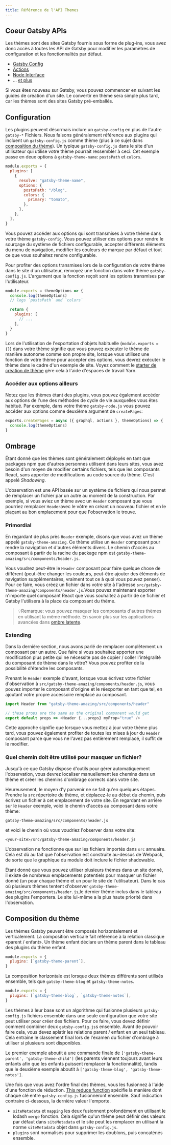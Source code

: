 ```yaml
---
title: Référence de l'API Themes
---
```


## Coeur Gatsby APIs

Les thèmes sont des sites Gatsby fournis sous forme de plug-ins, vous avez donc accès à toutes les API de Gatsby pour modifier les paramètres de configuration et les fonctionnalités par défaut.

- [Gatsby Config](https://www.gatsbyjs.org/docs/gatsby-config/)
- [Actions](https://www.gatsbyjs.org/docs/actions/)
- [Node Interface](https://www.gatsbyjs.org/docs/node-interface/)
- ... [et plus](https://www.gatsbyjs.org/docs/api-specification/)

Si vous êtes nouveau sur Gatsby, vous pouvez commencer en suivant les guides de création d'un site. Le convertir en thème sera simple plus tard, car les thèmes sont des sites Gatsby pré-emballés.

## Configuration

Les plugins peuvent désormais inclure un `gatsby-config` en plus de l'autre `gatsby-*` Fichiers. Nous faisons généralement référence aux plugins qui incluent un `gatsby-config.js` comme thème (plus à ce sujet dans [composition du thème](#theme-composition)). Un typique `gatsby-config.js` dans le site d'un utilisateur qui utilise votre thème pourrait ressembler à ceci. Cet exemple passe en deux options à `gatsby-theme-name`: `postsPath` et `colors`.

```js:title=gatsby-config.js
module.exports = {
  plugins: [
    {
      resolve: "gatsby-theme-name",
      options: {
        postsPath: "/blog",
        colors: {
          primary: "tomato",
        },
      },
    },
  ],
}
```

Vous pouvez accéder aux options qui sont transmises à votre thème dans votre thème `gatsby-config`. Vous pouvez utiliser des options pour rendre le sourçage du système de fichiers configurable, accepter différents éléments du menu de navigation, modifier les couleurs de marque par défaut et tout ce que vous souhaitez rendre configurable.

Pour profiter des options transmises lors de la configuration de votre thème dans le site d'un utilisateur, renvoyez une fonction dans votre thème `gatsby-config.js`. L'argument que la fonction reçoit sont les options transmises par l'utilisateur.

```js:title=gatsby-config.js
module.exports = themeOptions => {
  console.log(themeOptions)
  // logs `postsPath` and `colors`

  return {
    plugins: [
      // ...
    ],
  }
}
```

Lors de l'utilisation de l'exportation d'objets habituelle (`module.exports = {}`) dans votre thème signifie que vous pouvez exécuter le thème de manière autonome comme son propre site, lorsque vous utilisez une fonction de votre thème pour accepter des options, vous devrez exécuter le thème dans le cadre d'un exemple de site. Voyez comment le [starter de création de thème](https://github.com/gatsbyjs/gatsby-starter-theme-workspace) gère cela à l'aide d'espaces de travail Yarn.

### Accéder aux options ailleurs

Notez que les thèmes étant des plugins, vous pouvez également accéder aux options de l'une des méthodes de cycle de vie auxquelles vous êtes habitué. Par exemple, dans votre thème `gatsby-node.js` vous pouvez accéder aux options comme deuxième argument de `createPages`:

```js:title=gatsby-node.js
exports.createPages = async ({ graphql, actions }, themeOptions) => {
  console.log(themeOptions)
}
```

## Ombrage

Étant donné que les thèmes sont généralement déployés en tant que packages npm que d'autres personnes utilisent dans leurs sites, vous avez besoin d'un moyen de modifier certains fichiers, tels que les composants React, sans apporter de modifications au code source du thème. C'est appelé _Shadowing_.

L'observation est une API basée sur un système de fichiers qui nous permet de remplacer un fichier par un autre au moment de la construction. Par exemple, si vous aviez un thème avec un `Header` composant que vous pourriez remplacer `Header`avec le vôtre en créant un nouveau fichier et en le plaçant au bon emplacement pour que l'observation le trouve.

### Primordial

En regardant de plus près `Header` exemple, disons que vous avez un thème appelé `gatsby-theme-amazing`. Ce thème utilise un `Header` composant pour rendre la navigation et d'autres éléments divers. Le chemin d'accès au composant à partir de la racine du package npm est `gatsby-theme-amazing/src/components/header.js`.

Vous voudrez peut-être le `Header` composant pour faire quelque chose de différent (peut-être changer les couleurs, peut-être ajouter des éléments de navigation supplémentaires, vraiment tout ce à quoi vous pouvez penser). Pour ce faire, vous créez un fichier dans votre site à l'adresse `src/gatsby-theme-amazing/components/header.js`.Vous pouvez maintenant exporter n'importe quel composant React que vous souhaitez à partir de ce fichier et Gatsby l'utilisera à la place du composant du thème.

> 💡Remarque: vous pouvez masquer les composants d'autres thèmes en utilisant la même méthode. En savoir plus sur les applications avancées dans [ombre latente](https://johno.com/latent-component-shadowing).

### Extending

Dans la dernière section, nous avons parlé de remplacer complètement un composant par un autre. Que faire si vous souhaitez apporter une modification plus petite qui ne nécessite pas de copier / coller l'intégralité du composant de thème dans le vôtre? Vous pouvez profiter de la possibilité d'étendre les composants.

Prenant le `Header` exemple d'avant, lorsque vous écrivez votre fichier d'observation à `src/gatsby-theme-amazing/components/header.js`, vous pouvez importer le composant d'origine et le réexporter en tant que tel, en ajoutant votre propre accessoire remplacé au composant.

```js
import Header from "gatsby-theme-amazing/src/components/header"

// these props are the same as the original component would get
export default props => <Header {...props} myProp="true" />
```

Cette approche signifie que lorsque vous mettez à jour votre thème plus tard, vous pouvez également profiter de toutes les mises à jour du `Header` composant parce que vous ne l'avez pas entièrement remplacé, il suffit de le modifier.

### Quel chemin doit être utilisé pour masquer un fichier?

Jusqu'à ce que Gatsby dispose d'outils pour gérer automatiquement l'observation, vous devrez localiser manuellement les chemins dans un thème et créer les chemins d'ombrage corrects dans votre site.

Heureusement, le moyen d'y parvenir ne se fait qu'en quelques étapes. Prendre la `src` répertoire du thème, et déplacez-le au début du chemin, puis écrivez un fichier à cet emplacement de votre site. En regardant en arrière sur le `Header` exemple, voici le chemin d'accès au composant dans votre thème:

```text
gatsby-theme-amazing/src/components/header.js
```

et voici le chemin où vous voudriez l'observer dans votre site:

```text
<your-site>/src/gatsby-theme-amazing/components/header.js
```

L'observation ne fonctionne que sur les fichiers importés dans `src` annuaire. Cela est dû au fait que l'observation est construite au-dessus de Webpack, de sorte que le graphique du module doit inclure le fichier shadowable.

Étant donné que vous pouvez utiliser plusieurs thèmes dans un site donné, il existe de nombreux emplacements potentiels pour masquer un fichier donné (un pour chaque thème et un pour le site de l'utilisateur). Dans le cas où plusieurs thèmes tentent d'observer `gatsby-theme-amazing/src/components/header.js`,le dernier thème inclus dans le tableau des plugins l'emportera. Le site lui-même a la plus haute priorité dans l'observation.

## Composition du thème

Les thèmes Gatsby peuvent être composés horizontalement et verticalement. La composition verticale fait référence à la relation classique «parent / enfant». Un thème enfant déclare un thème parent dans le tableau des plugins du thème enfant.

```js:title=gatsby-theme-child/gatsby-config.js
module.exports = {
  plugins: [`gatsby-theme-parent`],
}
```

La composition horizontale est lorsque deux thèmes différents sont utilisés ensemble, tels que `gatsby-theme-blog` et `gatsby-theme-notes`.

```js:title=my-site/gatsby-config.js
module.exports = {
  plugins: [`gatsby-theme-blog`, `gatsby-theme-notes`],
}
```

Les thèmes à leur base sont un algorithme qui fusionne plusieurs `gatsby-config.js` fichiers ensemble dans une seule configuration que votre site peut utiliser pour créer des fichiers. Pour ce faire, vous devez définir comment combiner deux `gatsby-config.js`s ensemble. Avant de pouvoir faire cela, vous devez aplatir les relations parent / enfant en un seul tableau. Cela entraîne le classement final lors de l'examen du fichier d'ombrage à utiliser si plusieurs sont disponibles.

Le premier exemple aboutit à une commande finale de `['gatsby-theme-parent', 'gatsby-theme-child']` (les parents viennent toujours avant leurs enfants afin que les enfants puissent remplacer la fonctionnalité), tandis que le deuxième exemple aboutit à `['gatsby-theme-blog', 'gatsby-theme-notes']`.

Une fois que vous avez l'ordre final des thèmes, vous les fusionnez à l'aide d'une fonction de réduction. [This reduce function](https://github.com/gatsbyjs/gatsby/blob/master/packages/gatsby/src/utils/merge-gatsby-config.js) spécifie la manière dont chaque clé entre `gatsby-config.js` fusionneront ensemble. Sauf indication contraire ci-dessous, la dernière valeur l'emporte.

- `siteMetadata` et `mapping` les deux fusionnent profondément en utilisant le lodash `merge` fonction. Cela signifie qu'un thème peut définir des valeurs par défaut dans `siteMetadata` et le site peut les remplacer en utilisant la norme `siteMetadata` objet dans `gatsby-config.js`.
- `plugins` sont normalisés pour supprimer les doublons, puis concaténés ensemble.
